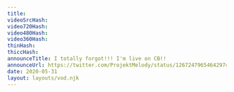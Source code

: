 ```yaml
---
title: 
videoSrcHash: 
video720Hash: 
video480Hash: 
video360Hash: 
thinHash: 
thiccHash: 
announceTitle: I totally forgot!!! I'm live on CB!!
announceUrl: https://twitter.com/ProjektMelody/status/1267247965464297473
date: 2020-05-31
layout: layouts/vod.njk
---
```

